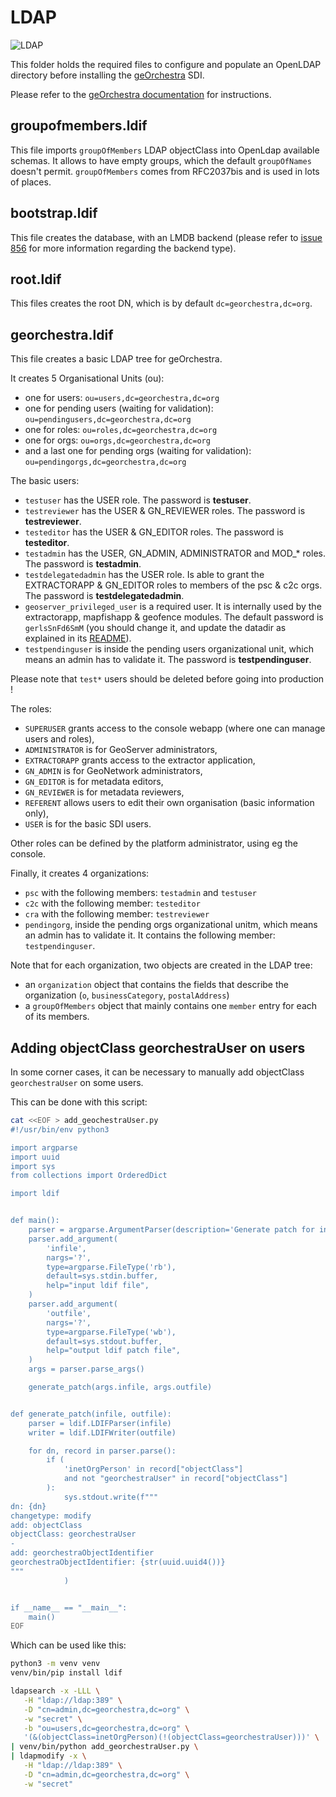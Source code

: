 # LDAP

![LDAP](https://github.com/georchestra/georchestra/workflows/LDAP/badge.svg)

This folder holds the required files to configure and populate an OpenLDAP directory before installing the [geOrchestra](http://www.georchestra.org) SDI.

Please refer to the [geOrchestra documentation](https://github.com/georchestra/georchestra/blob/master/docs/setup/openldap.md) for instructions.

## groupofmembers.ldif

This file imports ```groupOfMembers``` LDAP objectClass into OpenLdap available schemas. It allows to have empty groups, which the default ```groupOfNames``` doesn't permit. ```groupOfMembers``` comes from RFC2037bis and is used in lots of places.

## bootstrap.ldif

This file creates the database, with an LMDB backend (please refer to [issue 856](https://github.com/georchestra/georchestra/issues/856) for more information regarding the backend type).


## root.ldif

This files creates the root DN, which is by default ```dc=georchestra,dc=org```.


## georchestra.ldif

This file creates a basic LDAP tree for geOrchestra.

It creates 5 Organisational Units (ou):
 * one for users: ```ou=users,dc=georchestra,dc=org```
 * one for pending users (waiting for validation): ```ou=pendingusers,dc=georchestra,dc=org```
 * one for roles: ```ou=roles,dc=georchestra,dc=org```
 * one for orgs: ```ou=orgs,dc=georchestra,dc=org```
 * and a last one for pending orgs (waiting for validation): ```ou=pendingorgs,dc=georchestra,dc=org```

The basic users:
 * ```testuser``` has the USER role. The password is **testuser**.
 * ```testreviewer``` has the USER & GN_REVIEWER roles. The password is **testreviewer**.
 * ```testeditor``` has the USER & GN_EDITOR roles. The password is **testeditor**.
 * ```testadmin``` has the USER, GN_ADMIN, ADMINISTRATOR and MOD_* roles. The password is **testadmin**.
 * ```testdelegatedadmin``` has the USER role. Is able to grant the EXTRACTORAPP & GN_EDITOR roles to members of the psc & c2c orgs. The password is **testdelegatedadmin**.
 * ```geoserver_privileged_user``` is a required user. It is internally used by the extractorapp, mapfishapp & geofence modules. The default password is ```gerlsSnFd6SmM``` (you should change it, and update the datadir as explained in its [README](https://github.com/georchestra/datadir/blob/18.06/README.md)).
 * ```testpendinguser``` is inside the pending users organizational unit, which means an admin has to validate it. The password is **testpendinguser**.

Please note that `test*` users should be deleted before going into production !

The roles:
 * ```SUPERUSER``` grants access to the console webapp (where one can manage users and roles),
 * ```ADMINISTRATOR``` is for GeoServer administrators,
 * ```EXTRACTORAPP``` grants access to the extractor application,
 * ```GN_ADMIN``` is for GeoNetwork administrators,
 * ```GN_EDITOR``` is for metadata editors,
 * ```GN_REVIEWER``` is for metadata reviewers,
 * ```REFERENT``` allows users to edit their own organisation (basic information only),
 * ```USER``` is for the basic SDI users.

Other roles can be defined by the platform administrator, using eg the console.

Finally, it creates 4 organizations:
 * `psc` with the following members: `testadmin` and `testuser`
 * `c2c` with the following member: `testeditor`
 * `cra` with the following member: `testreviewer`
 * `pendingorg`, inside the pending orgs organizational unitm, which means an admin has to validate it. It contains the following member: `testpendinguser`.

Note that for each organization, two objects are created in the LDAP tree:
 * an `organization` object that contains the fields that describe the organization (`o`, `businessCategory`, `postalAddress`)
 * a `groupOfMembers` object that mainly contains one `member` entry for each of its members.


## Adding objectClass georchestraUser on users

In some corner cases, it can be necessary to manually add objectClass `georchestraUser` on some users.

This can be done with this script:

```bash
cat <<EOF > add_geochestraUser.py
#!/usr/bin/env python3

import argparse
import uuid
import sys
from collections import OrderedDict

import ldif


def main():
    parser = argparse.ArgumentParser(description='Generate patch for incomplete LDAP georchestra users.')
    parser.add_argument(
        'infile',
        nargs='?',
        type=argparse.FileType('rb'),
        default=sys.stdin.buffer,
        help="input ldif file",
    )
    parser.add_argument(
        'outfile',
        nargs='?',
        type=argparse.FileType('wb'),
        default=sys.stdout.buffer,
        help="output ldif patch file",
    )
    args = parser.parse_args()

    generate_patch(args.infile, args.outfile)


def generate_patch(infile, outfile):
    parser = ldif.LDIFParser(infile)
    writer = ldif.LDIFWriter(outfile)

    for dn, record in parser.parse():
        if (
            'inetOrgPerson' in record["objectClass"]
            and not "georchestraUser" in record["objectClass"]
        ):
            sys.stdout.write(f"""
dn: {dn}
changetype: modify
add: objectClass
objectClass: georchestraUser
-
add: georchestraObjectIdentifier
georchestraObjectIdentifier: {str(uuid.uuid4())}
"""
            )


if __name__ == "__main__":
    main()
EOF
```

Which can be used like this:

```bash
python3 -m venv venv
venv/bin/pip install ldif

ldapsearch -x -LLL \
   -H "ldap://ldap:389" \
   -D "cn=admin,dc=georchestra,dc=org" \
   -w "secret" \
   -b "ou=users,dc=georchestra,dc=org" \
   '(&(objectClass=inetOrgPerson)(!(objectClass=georchestraUser)))' \
| venv/bin/python add_georchestraUser.py \
| ldapmodify -x \
   -H "ldap://ldap:389" \
   -D "cn=admin,dc=georchestra,dc=org" \
   -w "secret"
```
